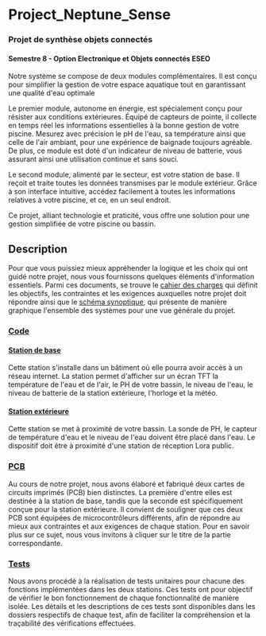 # Project_Neptune_Sense

### Projet de synthèse objets connectés

#### Semestre 8 - Option Electronique et Objets connectés ESEO

Notre système se compose de deux modules complémentaires. Il est conçu pour simplifier la gestion de votre espace aquatique tout en garantissant une qualité d'eau optimale

Le premier module, autonome en énergie, est spécialement conçu pour résister aux conditions extérieures. Équipé de capteurs de pointe, il collecte en temps réel les informations essentielles à la bonne gestion de votre piscine. Mesurez avec précision le pH de l'eau, sa température ainsi que celle de l'air ambiant, pour une expérience de baignade toujours agréable. De plus, ce module est doté d'un indicateur de niveau de batterie, vous assurant ainsi une utilisation continue et sans souci.

Le second module, alimenté par le secteur, est votre station de base. Il reçoit et traite toutes les données transmises par le module extérieur. Grâce à son interface intuitive, accédez facilement à toutes les informations relatives à votre piscine, et ce, en un seul endroit.

Ce projet, alliant technologie et praticité, vous offre une solution pour une gestion simplifiée de votre piscine ou bassin.

## Description

Pour que vous puissiez mieux appréhender la logique et les choix qui ont guidé notre projet, nous vous fournissons quelques éléments d'information essentiels. Parmi ces documents, se trouve le [cahier des charges](Cahier_des_charges.pdf) qui définit les objectifs, les contraintes et les exigences auxquelles notre projet doit répondre ainsi que le [schéma synoptique](Schema_synoptique_Neptune_Sense.pdf), qui présente de manière graphique l'ensemble des systèmes pour une vue générale du projet.

### [Code](Code/README.md)

#### [Station de base](Code/main_station_base/)

Cette station s'installe dans un bâtiment où elle pourra avoir accès à un réseau internet. La station permet d'afficher sur un écran TFT la température de l'eau et de l'air, le PH de votre bassin, le niveau de l'eau, le niveau de batterie de la station extérieure, l'horloge et la météo.

#### [Station extérieure](Code/CODE%20NeptuneSense/)

Cette station se met à proximité de votre bassin. La sonde de PH, le capteur de température d'eau et le niveau de l'eau doivent être placé dans l'eau. Le dispositif doit être à proximité d'une station de réception Lora public.

### [PCB](PCB/README.md)

Au cours de notre projet, nous avons élaboré et fabriqué deux cartes de circuits imprimés (PCB) bien distinctes. La première d'entre elles est destinée à la station de base, tandis que la seconde est spécifiquement conçue pour la station extérieure. Il convient de souligner que ces deux PCB sont équipées de microcontrôleurs différents, afin de répondre au mieux aux contraintes et aux exigences de chaque station. Pour en savoir plus sur ce sujet, nous vous invitons à cliquer sur le titre de la partie correspondante.

### [Tests](Tests/README.md)

Nous avons procédé à la réalisation de tests unitaires pour chacune des fonctions implémentées dans les deux stations. Ces tests ont pour objectif de vérifier le bon fonctionnement de chaque fonctionnalité de manière isolée. Les détails et les descriptions de ces tests sont disponibles dans les dossiers respectifs de chaque test, afin de faciliter la compréhension et la traçabilité des vérifications effectuées.
